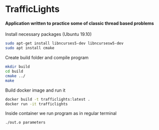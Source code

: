 # TrafficLights

#### Application written to practice some of classic thread based problems

Install necessary packages (Ubuntu 19.10)

```bash
sudo apt-get install libncurses5-dev libncursesw5-dev
sudo apt install cmake
```

Create build folder and compile program

```bash
mkdir build
cd build
cmake ../
make
```

Build docker image and run it
```bash
docker build -t trafficlights:latest .
docker run -it trafficlights
```

Inside container we run program as in regular terminal
```bash
./out.o parameters
```
